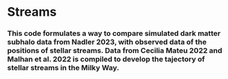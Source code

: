 # Streams
### This code formulates a way to compare simulated dark matter subhalo data from Nadler 2023, with observed data of the positions of stellar streams. Data from Cecilia Mateu 2022 and Malhan et al. 2022 is compiled to develop the tajectory of stellar streams in the Milky Way. 
